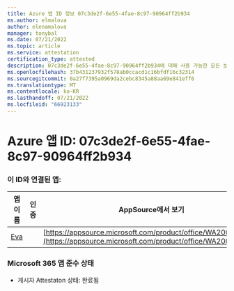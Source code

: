 ```yaml
---
title: Azure 앱 ID 정보 07c3de2f-6e55-4fae-8c97-90964ff2b934
ms.author: elmalova
author: elenamalova
manager: tonybal
ms.date: 07/21/2022
ms.topic: article
ms.service: attestation
certification_type: attested
description: 07c3de2f-6e55-4fae-8c97-90964ff2b934에 대해 사용 가능한 모든 보안 및 규정 준수 정보입니다.
ms.openlocfilehash: 37b431237932f578ab0ccacd1c16bfdf16c32314
ms.sourcegitcommit: 0a27f7395a0969da2cebc8345a88aa69e841eff6
ms.translationtype: MT
ms.contentlocale: ko-KR
ms.lasthandoff: 07/21/2022
ms.locfileid: "66923133"
---
```

# <a name="azure-app-id-07c3de2f-6e55-4fae-8c97-90964ff2b934"></a>Azure 앱 ID: 07c3de2f-6e55-4fae-8c97-90964ff2b934


### <a name="apps-associated-with-this-id"></a>이 ID와 연결된 앱:
| **앱 이름** | **인증** | **AppSource에서 보기** |
|--------------|---------------|-----------------------|
| [Eva](../forward/WA200004345.md) |  | [https://appsource.microsoft.com/product/office/WA200004345](https://appsource.microsoft.com/product/office/WA200004345) |

### <a name="microsoft-365-app-compliance-status"></a>Microsoft 365 앱 준수 상태
- 게시자 Attestaton 상태: 완료됨
